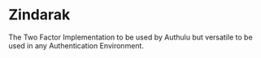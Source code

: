 # Zindarak
The Two Factor Implementation to be used by Authulu but versatile to be used in any Authentication Environment.
